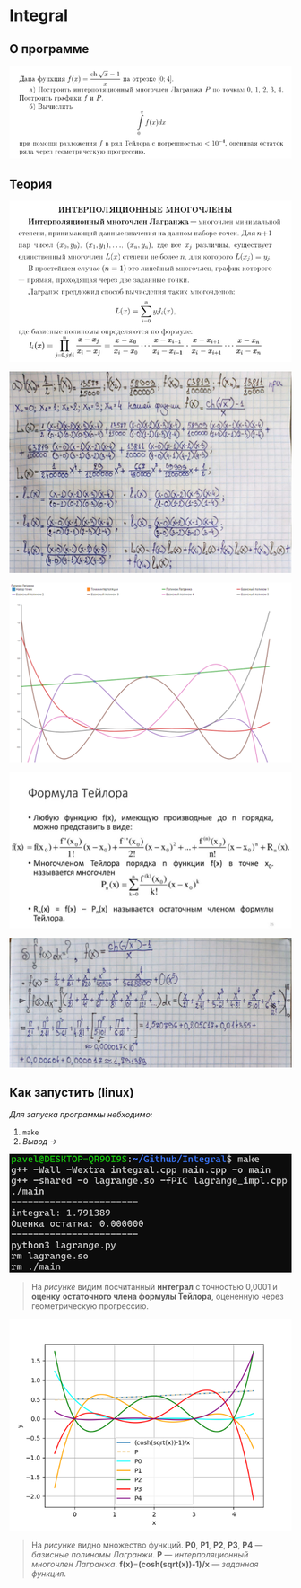 # Integral

## О программе

![Untitled](img/Task.png)

## Теория

![Untitled](img/theory_1.png)

![Untitled](img/theory_2.png)

![Untitled](img/theory_3.png)

![Untitled](img/theory_4.png)

![Untitled](img/theory_5.jpg)

## Как запустить (linux)

*Для запуска программы небходимо:*

1. `make`
2. *Вывод →*

![Untitled](img/result_1.png)

> На *рисунке* видим посчитанный **интеграл** с точностью 0,0001 и **оценку** **остаточного члена формулы Тейлора**, оцененную через геометрическую прогрессию.
> 

![Untitled](img/result_2.png)

> На *рисунке* видно множество функций. **P0**, **P1**, **P2**, **P3**, **P4** — *базисные полиномы Лагранжи*. **P** — *интерполяционный многочлен Лагранжа*. **f(x)**=**(cosh(sqrt(x))-1)/x** — *заданная функция*.
>